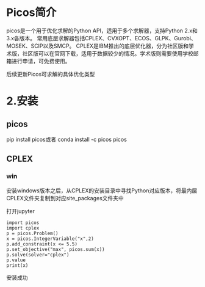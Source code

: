 # Picos简介

picos是一个用于优化求解的Python API，适用于多个求解器，支持Python 2.x和3.x各版本。
常用底层求解器包括CPLEX、CVXOPT、ECOS、GLPK、Gurobi、MOSEK、SCIP以及SMCP。
CPLEX是IBM推出的底层优化器，分为社区版和学术版，社区版可以在官网下载，适用于数据较少的情况。学术版则需要使用学校邮箱进行申请，可免费使用。


后续更新Picos可求解的具体优化类型

# 2.安装

## picos
pip install picos或者
conda install -c picos picos

## CPLEX
### win
安装windows版本之后，从CPLEX的安装目录中寻找Python对应版本，将最内层CPLEX文件夹复制到对应site_packages文件夹中

打开jupyter
```
import picos
import cplex
p = picos.Problem()
x = picos.IntegerVariable("x",2)
p.add_constraint(x <= 5.5)
p.set_objective("max", picos.sum(x))
p.solve(solver="cplex")
p.value
print(x)
```
安装成功
